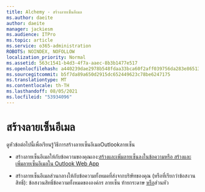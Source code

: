 ```yaml
---
title: Alchemy - สร้างลายเซ็นอีเมล
ms.author: daeite
author: daeite
manager: jackiesm
ms.audience: ITPro
ms.topic: article
ms.service: o365-administration
ROBOTS: NOINDEX, NOFOLLOW
localization_priority: Normal
ms.assetid: 563c1541-b4d3-4f7a-aaec-8b3b1477e517
ms.openlocfilehash: a440239dae2978b548fdaa33bca60f2aff039756da283e86513b9ee2dbd3c59b
ms.sourcegitcommit: b5f7da89a650d2915dc652449623c78be6247175
ms.translationtype: MT
ms.contentlocale: th-TH
ms.lasthandoff: 08/05/2021
ms.locfileid: "53934096"
---
```

# <a name="create-email-signatures"></a>สร้างลายเซ็นอีเมล

ดูหัวข้อต่อไปนี้เพื่อเรียนรู้วิธีการสร้างลายเซ็นอีเมลOutlookลายเซ็น
  
- สร้างลายเซ็นอีเมลให้กับข้อความของคุณเอง:[สร้างและเพิ่มลายเซ็นลงในข้อความ](https://support.office.com/article/8ee5d4f4-68fd-464a-a1c1-0e1c80bb27f2.aspx)[หรือ สร้างและเพิ่มลายเซ็นอีเมลใน Outlook Web App](https://support.office.com/article/0f230564-11b9-4239-83de-f10cbe4dfdfc.aspx)
    
- สร้างลายเซ็นอีเมลส่วนกลางให้กับข้อความทั้งหมดที่ส่งจากบริษัทของคุณ (หรือที่เรียกว่าข้อสงวนสิทธิ์): ข้อสงวนสิทธิ์ข้อความทั้งหมดขององค์กร ลายเซ็น ท้ายกระดาษ [หรือ](https://go.microsoft.com/fwlink/p/?linkid=391096)ส่วนหัว
    

